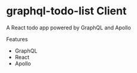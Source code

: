 # graphql-todo-list Client

A React todo app powered by GraphQL and Apollo

Features

- GraphQL
- React
- Apollo
